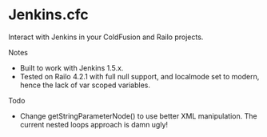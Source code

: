 Jenkins.cfc
=======

Interact with Jenkins in your ColdFusion and Railo projects.

Notes

- Built to work with Jenkins 1.5.x.
- Tested on Railo 4.2.1 with full null support, and localmode set to modern, hence the lack of var scoped variables.

Todo

- Change getStringParameterNode() to use better XML manipulation. The current nested loops approach is damn ugly!